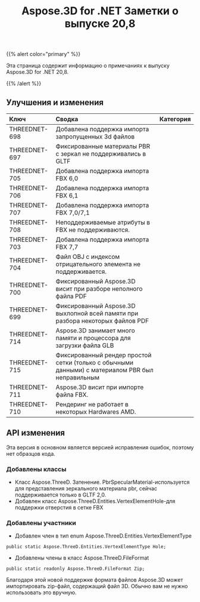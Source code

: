﻿---
title: Aspose.3D for .NET Заметки о выпуске 20,8
type: docs
weight: 9
url: /ru/net/aspose-3d-for-net-20-8-release-notes/
---
{{% alert color="primary" %}}

Эта страница содержит информацию о примечаниях к выпуску Aspose.3D for .NET 20,8.

{{% /alert %}}
## **Улучшения и изменения**

|**Ключ**|**Сводка**|**Категория**|
|:- |:- |:- |
|THREEDNET-698|Добавлена поддержка импорта запропущенных 3d файлов|
|THREEDNET-697|Фиксированные материалы PBR с зеркал не поддерживались в GLTF|
|THREEDNET-705|Добавлена поддержка импорта FBX 6,0|
|THREEDNET-706|Добавлена поддержка импорта FBX 6,1|
|THREEDNET-707|Добавлена поддержка импорта FBX 7,0/7,1|
|THREEDNET-708|Неподдерживаемые атрибуты в FBX не поддерживаются.|
|THREEDNET-703|Добавлена поддержка импорта FBX 7,7|
|THREEDNET-704|Файл OBJ с индексом отрицательного элемента не поддерживается.|
|THREEDNET-700|Фиксированный Aspose.3D висит при разборе неполного файла PDF|
|THREEDNET-699|Фиксированный Aspose.3D выхлопной всей памяти при разбора некоторых файлов PDF|
|THREEDNET-714|Aspose.3D занимает много памяти и процессора для загрузки файла GLB|
|THREEDNET-715|Фиксированный рендер простой сетки (только с обычными данными) с материалом PBR был неправильным|
|THREEDNET-711|Aspose.3D висит при импорте файла FBX.|
|THREEDNET-710|Рендеринг не работает в некоторых Hardwares AMD.|

## API изменения ##
Эта версия в основном является версией исправления ошибок, поэтому нет образцов кода.

### Добавлены классы ###
  * Класс Aspose.ThreeD. Затенение. PbrSpecularMaterial-используется для представления зеркального материала pbr, сейчас поддерживается только в GLTF 2,0.
  * Добавлен класс Aspose.ThreeD.Entities.VertexElementHole-для поддержки отверстия в сетке FBX
### Добавлены участники ###
  * Добавлен член в тип enum Aspose.ThreeD.Entities.VertexElementType
```
public static Aspose.ThreeD.Entities.VertexElementType Hole;
```
  * Добавлены члены в класс Aspose.ThreeD.FileFormat
```
public static readonly Aspose.ThreeD.FileFormat Zip;
```
Благодаря этой новой поддержке формата файлов Aspose.3D может импортировать zip-файл, содержащий файл 3D. Обычно вам не нужно использовать это вручную.

